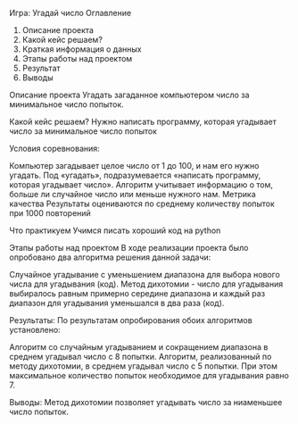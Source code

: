 Игра: Угадай число
Оглавление
1. Описание проекта
2. Какой кейс решаем?
3. Краткая информация о данных
4. Этапы работы над проектом
5. Результат
6. Выводы

Описание проекта
Угадать загаданное компьютером число за минимальное число попыток.

Какой кейс решаем?
Нужно написать программу, которая угадывает число за минимальное число попыток

Условия соревнования:

Компьютер загадывает целое число от 1 до 100, и нам его нужно угадать. Под «угадать», подразумевается «написать программу, которая угадывает число».
Алгоритм учитывает информацию о том, больше ли случайное число или меньше нужного нам.
Метрика качества
Результаты оцениваются по среднему количеству попыток при 1000 повторений

Что практикуем
Учимся писать хороший код на python

Этапы работы над проектом
В ходе реализации проекта было опробовано два алгоритма решения данной задачи:

Случайное угадывание с уменьшением диапазона для выбора нового числа для угадывания (код).
Метод дихотомии - число для угадывания выбиралось равным примерно середине диапазона и каждый раз диапазон для угадывания уменьшался в два раза (код).

Результаты:
По результатам опробирования обоих алгоритмов установлено:

Алгоритм со случайным угадыванием и сокращением диапазона в среднем угадывал число с 8 попытки.
Алгоритм, реализованный по методу дихотомии, в среднем угадывал число с 5 попытки. При этом максимальное количество попыток необходимое для угадывания равно 7.

Выводы:
Метод дихотомии позволяет угадывать число за ниаменьшее число попыток.
